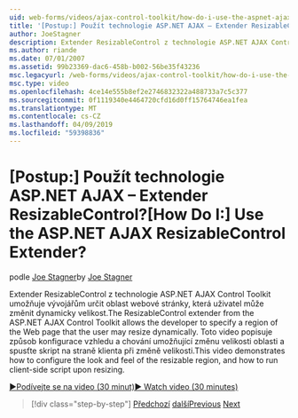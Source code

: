 ```yaml
---
uid: web-forms/videos/ajax-control-toolkit/how-do-i-use-the-aspnet-ajax-resizablecontrol-extender
title: '[Postup:] Použít technologie ASP.NET AJAX – Extender ResizableControl? | Dokumenty Microsoft'
author: JoeStagner
description: Extender ResizableControl z technologie ASP.NET AJAX Control Toolkit umožňuje vývojářům určit oblast webové stránky, která uživatel může změnit velikost dynamické...
ms.author: riande
ms.date: 07/01/2007
ms.assetid: 99b23369-dac6-458b-b002-56be35f43236
msc.legacyurl: /web-forms/videos/ajax-control-toolkit/how-do-i-use-the-aspnet-ajax-resizablecontrol-extender
msc.type: video
ms.openlocfilehash: 4ce14e555b8ef2e2746832322a488733a7c5c377
ms.sourcegitcommit: 0f1119340e4464720cfd16d0ff15764746ea1fea
ms.translationtype: MT
ms.contentlocale: cs-CZ
ms.lasthandoff: 04/09/2019
ms.locfileid: "59398836"
---
```

# <a name="how-do-i-use-the-aspnet-ajax-resizablecontrol-extender"></a><span data-ttu-id="77902-104">[Postup:] Použít technologie ASP.NET AJAX – Extender ResizableControl?</span><span class="sxs-lookup"><span data-stu-id="77902-104">[How Do I:] Use the ASP.NET AJAX ResizableControl Extender?</span></span>

<span data-ttu-id="77902-105">podle [Joe Stagner](https://github.com/JoeStagner)</span><span class="sxs-lookup"><span data-stu-id="77902-105">by [Joe Stagner](https://github.com/JoeStagner)</span></span>

<span data-ttu-id="77902-106">Extender ResizableControl z technologie ASP.NET AJAX Control Toolkit umožňuje vývojářům určit oblast webové stránky, která uživatel může změnit dynamicky velikost.</span><span class="sxs-lookup"><span data-stu-id="77902-106">The ResizableControl extender from the ASP.NET AJAX Control Toolkit allows the developer to specify a region of the Web page that the user may resize dynamically.</span></span> <span data-ttu-id="77902-107">Toto video popisuje způsob konfigurace vzhledu a chování umožňující změnu velikosti oblasti a spusťte skript na straně klienta při změně velikosti.</span><span class="sxs-lookup"><span data-stu-id="77902-107">This video demonstrates how to configure the look and feel of the resizable region, and how to run client-side script upon resizing.</span></span>

[<span data-ttu-id="77902-108">&#9654;Podívejte se na video (30 minut)</span><span class="sxs-lookup"><span data-stu-id="77902-108">&#9654; Watch video (30 minutes)</span></span>](https://channel9.msdn.com/Blogs/ASP-NET-Site-Videos/how-do-i-use-the-aspnet-ajax-resizablecontrol-extender)

> [!div class="step-by-step"]
> <span data-ttu-id="77902-109">[Předchozí](how-do-i-use-the-aspnet-ajax-validatorcallout-extender.md)
> [další](how-do-i-use-the-aspnet-ajax-tabs-control.md)</span><span class="sxs-lookup"><span data-stu-id="77902-109">[Previous](how-do-i-use-the-aspnet-ajax-validatorcallout-extender.md)
[Next](how-do-i-use-the-aspnet-ajax-tabs-control.md)</span></span>
